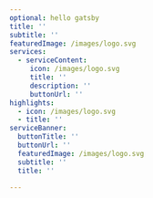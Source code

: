 ```yaml
---
optional: hello gatsby
title: ''
subtitle: ''
featuredImage: /images/logo.svg
services:
  - serviceContent:
     icon: /images/logo.svg
     title: ''
     description: ''
     buttonUrl: ''
highlights:
  - icon: /images/logo.svg
  - title: ''
serviceBanner:
  buttonTitle: ''
  buttonUrl: ''
  featuredImage: /images/logo.svg
  subtitle: ''
  title: ''

---
```


<!--Use this to force Gatsby to deal with optional images-->
